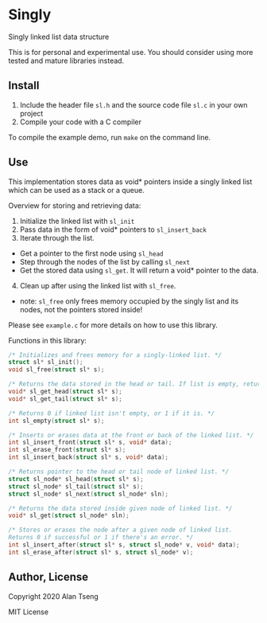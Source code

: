 # Singly
Singly linked list data structure

This is for personal and experimental use.
You should consider using more tested and mature libraries instead.

## Install
1. Include the header file `sl.h` and the source code file `sl.c` in your own project
2. Compile your code with a C compiler

To compile the example demo, run `make` on the command line.

## Use

This implementation stores data as void* pointers inside a singly linked list
which can be used as a stack or a queue.

Overview for storing and retrieving data:
1. Initialize the linked list with `sl_init`
2. Pass data in the form of void* pointers to `sl_insert_back`
3. Iterate through the list.
  - Get a pointer to the first node using `sl_head`
  - Step through the nodes of the list by calling `sl_next`
  - Get the stored data using `sl_get`. It will return a void* pointer to the data.
4. Clean up after using the linked list with `sl_free`.
  - note: `sl_free` only frees memory occupied by the singly list and its nodes, not the pointers stored inside!

Please see `example.c` for more details on how to use this library.

Functions in this library:
```c
/* Initializes and frees memory for a singly-linked list. */
struct sl* sl_init();
void sl_free(struct sl* s);

/* Returns the data stored in the head or tail. If list is empty, returns NULL. */
void* sl_get_head(struct sl* s);
void* sl_get_tail(struct sl* s);

/* Returns 0 if linked list isn't empty, or 1 if it is. */
int sl_empty(struct sl* s);

/* Inserts or erases data at the front or back of the linked list. */
int sl_insert_front(struct sl* s, void* data);
int sl_erase_front(struct sl* s);
int sl_insert_back(struct sl* s, void* data);

/* Returns pointer to the head or tail node of linked list. */
struct sl_node* sl_head(struct sl* s);
struct sl_node* sl_tail(struct sl* s);
struct sl_node* sl_next(struct sl_node* sln);

/* Returns the data stored inside given node of linked list. */
void* sl_get(struct sl_node* sln);

/* Stores or erases the node after a given node of linked list. 
Returns 0 if successful or 1 if there's an error. */
int sl_insert_after(struct sl* s, struct sl_node* v, void* data);
int sl_erase_after(struct sl* s, struct sl_node* v);
```

## Author, License

Copyright 2020 Alan Tseng

MIT License
